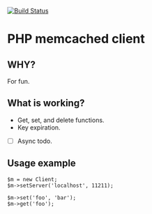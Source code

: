 [![Build Status](https://travis-ci.com/zualex/memcached-client.svg?branch=master)](https://travis-ci.com/zualex/memcached-client)

# PHP memcached client

## WHY?
For fun.

## What is working?
- Get, set, and delete functions.
- Key expiration.
- [ ] Async todo.

## Usage example

    $m = new Client;
    $m->setServer('localhost', 11211);

    $m->set('foo', 'bar');
    $m->get('foo');
